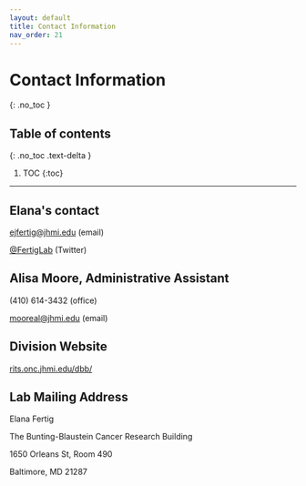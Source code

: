 ```yaml
---
layout: default
title: Contact Information
nav_order: 21
---
```


# Contact Information
{: .no_toc }

## Table of contents
{: .no_toc .text-delta }

1. TOC
{:toc}

---

## Elana's contact
<a href = "mailto: ejfertig@jhmi.edu">ejfertig@jhmi.edu</a> (email)

<a href="https://twitter.com/FertigLab" target="_blank">@FertigLab</a> (Twitter)

## Alisa Moore, Administrative Assistant
(410) 614-3432 (office)

<a href = "mailto: mooreal@jhmi.edu">mooreal@jhmi.edu</a> (email)

## Division Website

<a href="https://www.rits.onc.jhmi.edu/dbb/" target="_blank">rits.onc.jhmi.edu/dbb/</a>

## Lab Mailing Address

Elana Fertig

The Bunting-Blaustein Cancer Research Building

1650 Orleans St, Room 490

Baltimore, MD 21287


<!-- just_the_docs:
  # Define which collections are used in just-the-docs
  collections:
    # Reference the "tests" collection
    tests:
      # Give the collection a name
      name: Tests
      # Exclude the collection from the navigation
      # Supports true or false (default)
      # nav_exclude: true
      # Fold the collection in the navigation
      # Supports true or false (default)
      # nav_fold: true  # note: this option is new in v0.4
      # Exclude the collection from the search
      # Supports true or false (default)
      # search_exclude: true -->
